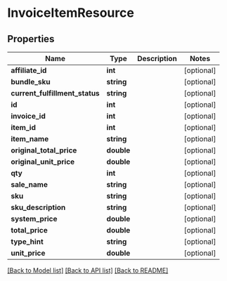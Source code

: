 # InvoiceItemResource

## Properties
Name | Type | Description | Notes
------------ | ------------- | ------------- | -------------
**affiliate_id** | **int** |  | [optional] 
**bundle_sku** | **string** |  | [optional] 
**current_fulfillment_status** | **string** |  | [optional] 
**id** | **int** |  | [optional] 
**invoice_id** | **int** |  | [optional] 
**item_id** | **int** |  | [optional] 
**item_name** | **string** |  | [optional] 
**original_total_price** | **double** |  | [optional] 
**original_unit_price** | **double** |  | [optional] 
**qty** | **int** |  | [optional] 
**sale_name** | **string** |  | [optional] 
**sku** | **string** |  | [optional] 
**sku_description** | **string** |  | [optional] 
**system_price** | **double** |  | [optional] 
**total_price** | **double** |  | [optional] 
**type_hint** | **string** |  | [optional] 
**unit_price** | **double** |  | [optional] 

[[Back to Model list]](../README.md#documentation-for-models) [[Back to API list]](../README.md#documentation-for-api-endpoints) [[Back to README]](../README.md)


